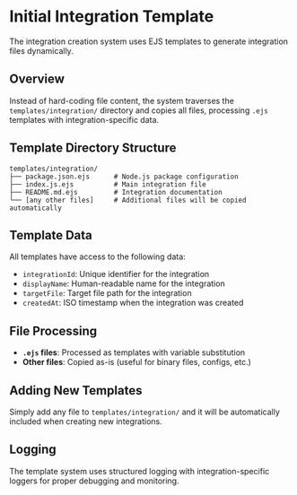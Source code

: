 # Initial Integration Template

The integration creation system uses EJS templates to generate integration files dynamically.

## Overview

Instead of hard-coding file content, the system traverses the `templates/integration/` directory and copies all files, processing `.ejs` templates with integration-specific data.

## Template Directory Structure

```
templates/integration/
├── package.json.ejs      # Node.js package configuration
├── index.js.ejs          # Main integration file
├── README.md.ejs         # Integration documentation
└── [any other files]     # Additional files will be copied automatically
```

## Template Data

All templates have access to the following data:

- `integrationId`: Unique identifier for the integration
- `displayName`: Human-readable name for the integration
- `targetFile`: Target file path for the integration
- `createdAt`: ISO timestamp when the integration was created

## File Processing

- **`.ejs` files**: Processed as templates with variable substitution
- **Other files**: Copied as-is (useful for binary files, configs, etc.)

## Adding New Templates

Simply add any file to `templates/integration/` and it will be automatically included when creating new integrations.

## Logging

The template system uses structured logging with integration-specific loggers for proper debugging and monitoring.
